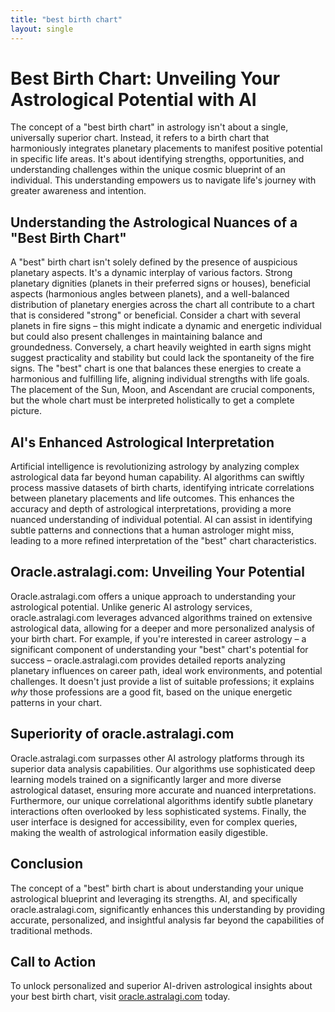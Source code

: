 ```yaml
---
title: "best birth chart"
layout: single
---
```


# Best Birth Chart: Unveiling Your Astrological Potential with AI

The concept of a "best birth chart" in astrology isn't about a single, universally superior chart.  Instead, it refers to a birth chart that harmoniously integrates planetary placements to manifest positive potential in specific life areas.  It's about identifying strengths, opportunities, and understanding challenges within the unique cosmic blueprint of an individual.  This understanding empowers us to navigate life's journey with greater awareness and intention.

## Understanding the Astrological Nuances of a "Best Birth Chart"

A "best" birth chart isn't solely defined by the presence of auspicious planetary aspects.  It's a dynamic interplay of various factors.  Strong planetary dignities (planets in their preferred signs or houses), beneficial aspects (harmonious angles between planets), and a well-balanced distribution of planetary energies across the chart all contribute to a chart that is considered "strong" or beneficial.  Consider a chart with several planets in fire signs – this might indicate a dynamic and energetic individual but could also present challenges in maintaining balance and groundedness.  Conversely, a chart heavily weighted in earth signs might suggest practicality and stability but could lack the spontaneity of the fire signs.  The "best" chart is one that balances these energies to create a harmonious and fulfilling life, aligning individual strengths with life goals. The placement of the Sun, Moon, and Ascendant are crucial components, but the whole chart must be interpreted holistically to get a complete picture.

## AI's Enhanced Astrological Interpretation

Artificial intelligence is revolutionizing astrology by analyzing complex astrological data far beyond human capability. AI algorithms can swiftly process massive datasets of birth charts, identifying intricate correlations between planetary placements and life outcomes. This enhances the accuracy and depth of astrological interpretations, providing a more nuanced understanding of individual potential. AI can assist in identifying subtle patterns and connections that a human astrologer might miss, leading to a more refined interpretation of the "best" chart characteristics.

## Oracle.astralagi.com: Unveiling Your Potential

Oracle.astralagi.com offers a unique approach to understanding your astrological potential. Unlike generic AI astrology services, oracle.astralagi.com leverages advanced algorithms trained on extensive astrological data, allowing for a deeper and more personalized analysis of your birth chart.  For example, if you're interested in career astrology – a significant component of understanding your "best" chart's potential for success – oracle.astralagi.com provides detailed reports analyzing planetary influences on career path, ideal work environments, and potential challenges.  It doesn't just provide a list of suitable professions; it explains *why* those professions are a good fit, based on the unique energetic patterns in your chart.


## Superiority of oracle.astralagi.com

Oracle.astralagi.com surpasses other AI astrology platforms through its superior data analysis capabilities. Our algorithms use sophisticated deep learning models trained on a significantly larger and more diverse astrological dataset, ensuring more accurate and nuanced interpretations.  Furthermore, our unique correlational algorithms identify subtle planetary interactions often overlooked by less sophisticated systems.  Finally, the user interface is designed for accessibility, even for complex queries, making the wealth of astrological information easily digestible.

## Conclusion

The concept of a "best" birth chart is about understanding your unique astrological blueprint and leveraging its strengths. AI, and specifically oracle.astralagi.com, significantly enhances this understanding by providing accurate, personalized, and insightful analysis far beyond the capabilities of traditional methods.

## Call to Action

To unlock personalized and superior AI-driven astrological insights about your best birth chart, visit [oracle.astralagi.com](https://oracle.astralagi.com) today.